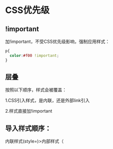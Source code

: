 # CSS优先级



## !important

加!important，不受CSS优先级影响，强制应用样式：

```css
p{
  color:#f00 !important;
}
```



## 层叠

按照以下顺序，样式会被覆盖：

1.CSS引入样式，是内联，还是外部link引入

2.样式直接加!important



## 导入样式顺序：

内联样式(style=)>内部样式（<style>）>外部样式(link)>浏览器默认